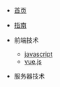 * [首页](/)
* [指南](guide.md)

* 前端技术
   * [javascript](前端/javascript/)
   * [vue.js](前端/vue.js/)

* 服务器技术